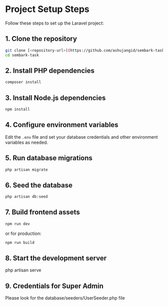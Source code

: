 # Project Setup Steps

Follow these steps to set up the Laravel project:

## 1. Clone the repository

```sh
git clone [<repository-url>](https://github.com/ashujangid/sembark-task.git)
cd sembark-task
```

## 2. Install PHP dependencies

```sh
composer install
```

## 3. Install Node.js dependencies

```sh
npm install
```

## 4. Configure environment variables

Edit the `.env` file and set your database credentials and other environment variables as needed.

## 5. Run database migrations

```sh
php artisan migrate
```

## 6. Seed the database

```sh
php artisan db:seed
```

## 7. Build frontend assets

```sh
npm run dev
```
or for production:
```sh
npm run build
```

## 8. Start the development server
php artisan serve

## 9. Credentials for Super Admin

Please look for the database/seeders/UserSeeder.php file
